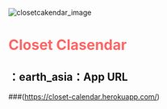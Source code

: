 ![closetcakendar_image](https://user-images.githubusercontent.com/60007570/78478126-dc5f3380-777f-11ea-9945-fbe6c91f7635.png)
# <font color="#ff6666">Closet Clasendar</font>

## ：earth_asia：App URL

###(https://closet-calendar.herokuapp.com/)
